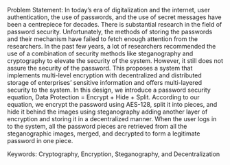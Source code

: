 Problem Statement:
   In today’s era of digitalization and the internet, user authentication, the use of passwords, and the use of secret messages have been a centrepiece for decades. There is substantial research in the field of password security. Unfortunately, the methods of storing the passwords and their mechanism have failed to fetch enough attention from the researchers. In the past few years, a lot of researchers recommended the use of a combination of security methods like steganography and cryptography to elevate the security of the system. However, it still does not assure the security of the password. This proposes a system that implements multi-level encryption with decentralized and distributed storage of enterprises’ sensitive information and offers multi-layered security to the system. In this design, we introduce a password security equation, Data Protection = Encrypt + Hide + Split. According to our equation, we encrypt the password using AES-128, split it into pieces, and hide it behind the images using steganography adding another layer of encryption and storing it in a decentralized manner. When the user logs in to the system, all the password pieces are retrieved from all the steganographic images, merged, and decrypted to form a legitimate password in one piece. 

Keywords: Cryptography, Encryption, Steganography, and Decentralization 
